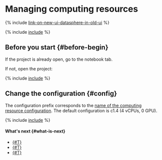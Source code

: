 # Managing computing resources

{% include [link-on-new-ui-datasphere-in-old-ui](../../../_includes/datasphere/datasphere-old-note.md) %}

{% include [include](../../../_includes/datasphere/control-compute-resources-intro.md) %}

## Before you start {#before-begin}

If the project is already open, go to the notebook tab.

If not, open the project:

{% include [include](../../../_includes/datasphere/before-begin.md) %}

## Change the configuration {#config}

The configuration prefix corresponds to the [name of the computing resource configuration](../../concepts/configurations.md). The default configuration is c1.4 (4 vCPUs, 0 GPU).

{% include [include](../../../_includes/datasphere/control-compute-resources-steps.md) %}

#### What's next {#what-is-next}

* [{#T}](install-dependencies.md)
* [{#T}](clear-kernel-state.md)
* [{#T}](export.md)
